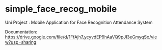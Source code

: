 # simple_face_recog_mobile

Uni Project : Mobile Application for Face Recognition Attendance System

Documentation:
https://drive.google.com/file/d/1FfAjh7_ycyvdEP9hAaVQ9pJI3eGmyqSo/view?usp=sharing

